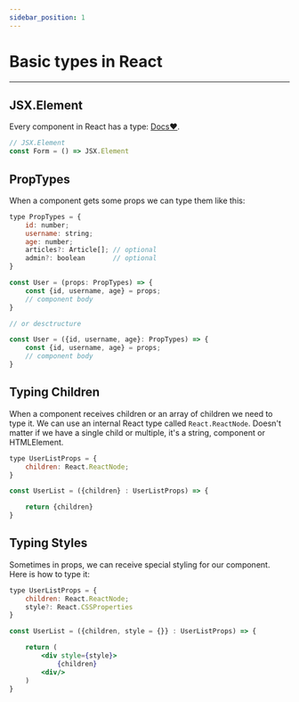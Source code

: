 ```yaml
---
sidebar_position: 1
---
```


# Basic types in React

---
## JSX.Element

Every component in React has a type: [Docs❤️](https://reactjs.org/docs/hooks-state.html).

```jsx
// JSX.Element
const Form = () => JSX.Element
```

## PropTypes
When a component gets some props we can type them like this:

```jsx
type PropTypes = {
    id: number;
    username: string;
    age: number;
    articles?: Article[]; // optional
    admin?: boolean       // optional
}

const User = (props: PropTypes) => {
    const {id, username, age} = props;
    // component body
}

// or desctructure

const User = ({id, username, age}: PropTypes) => {
    const {id, username, age} = props;
    // component body
}


```

## Typing Children
When a component receives children or an array of children we need to type it. We can use an internal React type called `React.ReactNode`. Doesn't matter if we have a single child or multiple, it's a string, component or HTMLElement.

```jsx
type UserListProps = {
    children: React.ReactNode;
}

const UserList = ({children} : UserListProps) => {

    return {children}
}

```
## Typing Styles
Sometimes in props, we can receive special styling for our component. Here is how to type it:

```jsx
type UserListProps = {
    children: React.ReactNode;
    style?: React.CSSProperties
}

const UserList = ({children, style = {}} : UserListProps) => {

    return (
        <div style={style}>
            {children}
        <div/>
    )
}

```